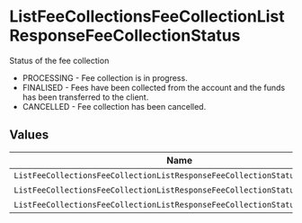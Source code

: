 # ListFeeCollectionsFeeCollectionListResponseFeeCollectionStatus

Status of the fee collection
* PROCESSING - Fee collection is in progress.
* FINALISED - Fees have been collected from the account and the funds has been transferred to the client.
* CANCELLED - Fee collection has been cancelled.


## Values

| Name                                                                       | Value                                                                      |
| -------------------------------------------------------------------------- | -------------------------------------------------------------------------- |
| `ListFeeCollectionsFeeCollectionListResponseFeeCollectionStatusProcessing` | PROCESSING                                                                 |
| `ListFeeCollectionsFeeCollectionListResponseFeeCollectionStatusFinalised`  | FINALISED                                                                  |
| `ListFeeCollectionsFeeCollectionListResponseFeeCollectionStatusCancelled`  | CANCELLED                                                                  |
